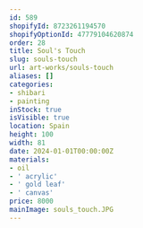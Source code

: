 ```yaml
---
id: 589
shopifyId: 8723261194570
shopifyOptionId: 47779104620874
order: 28
title: Soul's Touch
slug: souls-touch
url: art-works/souls-touch
aliases: []
categories:
- shibari
- painting
inStock: true
isVisible: true
location: Spain
height: 100
width: 81
date: 2024-01-01T00:00:00Z
materials:
- oil
- ' acrylic'
- ' gold leaf'
- ' canvas'
price: 8000
mainImage: souls_touch.JPG
---
```

